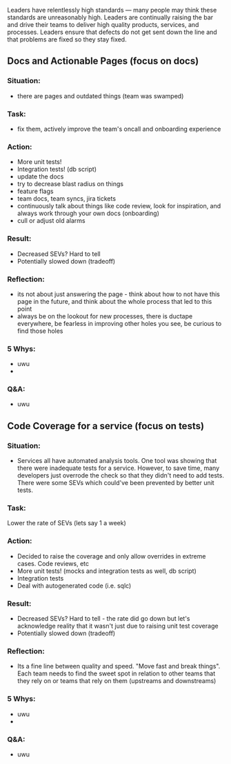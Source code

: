
Leaders have relentlessly high standards — many people may think these standards are unreasonably high. Leaders are continually raising the bar and drive their teams to deliver high quality products, services, and processes. Leaders ensure that defects do not get sent down the line and that problems are fixed so they stay fixed.

## Docs and Actionable Pages (focus on docs)
### Situation:
- there are pages and outdated things (team was swamped)
  
### Task:
- fix them, actively improve the team's oncall and onboarding experience

### Action:
- More unit tests!
- Integration tests! (db script)
- update the docs
- try to decrease blast radius on things
- feature flags
- team docs, team syncs, jira tickets
- continuously talk about things like code review, look for inspiration, and always work through your own docs (onboarding)
- cull or adjust old alarms
  
### Result:
- Decreased SEVs? Hard to tell
- Potentially slowed down (tradeoff)

### Reflection:
- its not about just answering the page - think about how to not have this page in the future, and think about the whole process that led to this point
- always be on the lookout for new processes, there is ductape everywhere, be fearless in improving other holes you see, be curious to find those holes

### 5 Whys:
- uwu
- 

### Q&A:
- uwu

## Code Coverage for a service (focus on tests)
### Situation:
- Services all have automated analysis tools. One tool was showing that there were inadequate tests for a service. However, to save time, many developers just overrode the check so that they didn't need to add tests. There were some SEVs which could've been prevented by better unit tests.
  
### Task:
Lower the rate of SEVs (lets say 1 a week)

### Action:
- Decided to raise the coverage and only allow overrides in extreme cases. Code reviews, etc
- More unit tests! (mocks and integration tests as well, db script)
- Integration tests
- Deal with autogenerated code (i.e. sqlc)
  
### Result:
- Decreased SEVs? Hard to tell - the rate did go down but let's acknowledge reality that it wasn't just due to raising unit test coverage
- Potentially slowed down (tradeoff)

### Reflection:
- Its a fine line between quality and speed. "Move fast and break things". Each team needs to find the sweet spot in relation to other teams that they rely on or teams that rely on them (upstreams and downstreams)

### 5 Whys:
- uwu
- 

### Q&A:
- uwu
